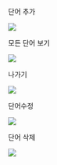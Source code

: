 단어 추가

<img src = "https://github.com/jjas-min/PracticalProject1/blob/master/screenshot/%E1%84%83%E1%85%A1%E1%86%AB%E1%84%8B%E1%85%A5%E1%84%8E%E1%85%AE%E1%84%80%E1%85%A1.png?raw=true">

모든 단어 보기

<img src = "https://github.com/jjas-min/PracticalProject1/blob/master/screenshot/%E1%84%86%E1%85%A9%E1%84%83%E1%85%B3%E1%86%AB%20%E1%84%83%E1%85%A1%E1%86%AB%E1%84%8B%E1%85%A5%20%E1%84%87%E1%85%A9%E1%84%80%E1%85%B5.png?raw=true">

나가기

<img src = "https://github.com/jjas-min/PracticalProject1/blob/master/screenshot/%E1%84%82%E1%85%A1%E1%84%80%E1%85%A1%E1%84%80%E1%85%B5.png?raw=true">

단어수정

<img src = "https://github.com/jjas-min/PracticalProject1/blob/master/screenshot/KakaoTalk_Photo_2022-09-17-16-51-08.png?raw=true">

단어 삭제

<img src ="https://github.com/jjas-min/PracticalProject1/blob/master/screenshot/%E1%84%83%E1%85%A1%E1%86%AB%E1%84%8B%E1%85%A5%20%E1%84%89%E1%85%A1%E1%86%A8%E1%84%8C%E1%85%A6.png?raw=true">
